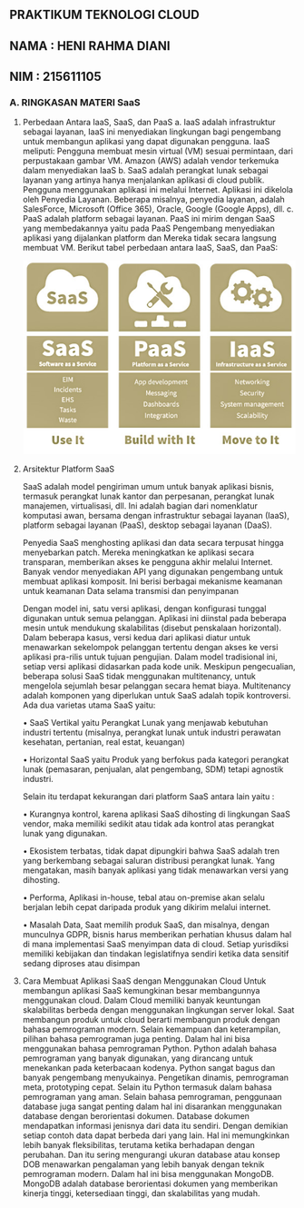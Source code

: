 ## PRAKTIKUM TEKNOLOGI CLOUD

## NAMA : HENI RAHMA DIANI

## NIM : 215611105

### A. RINGKASAN MATERI SaaS

1. Perbedaan Antara IaaS, SaaS, dan PaaS
   a. IaaS adalah infrastruktur sebagai layanan, IaaS ini menyediakan lingkungan bagi pengembang untuk membangun aplikasi yang dapat digunakan pengguna. IaaS meliputi: Pengguna membuat mesin virtual (VM) sesuai permintaan, dari perpustakaan gambar VM. Amazon (AWS) adalah vendor terkemuka dalam menyediakan IaaS
   b. SaaS adalah perangkat lunak sebagai layanan yang artinya hanya menjalankan aplikasi di cloud publik. Pengguna menggunakan aplikasi ini melalui Internet. Aplikasi ini dikelola oleh Penyedia Layanan. Beberapa misalnya, penyedia layanan, adalah SalesForce, Microsoft (Office 365), Oracle, Google (Google Apps), dll.
   c. PaaS adalah platform sebagai layanan. PaaS ini mirim dengan SaaS yang membedakannya yaitu pada PaaS Pengembang menyediakan aplikasi yang dijalankan platform dan Mereka tidak secara langsung membuat VM.
   Berikut tabel perbedaan antara IaaS, SaaS, dan PaaS:

   ![01](images/1.jpg)

2. Arsitektur Platform SaaS

   SaaS adalah model pengiriman umum untuk banyak aplikasi bisnis, termasuk perangkat lunak kantor dan perpesanan, perangkat lunak manajemen, virtualisasi, dll. Ini adalah bagian dari nomenklatur komputasi awan, bersama dengan infrastruktur sebagai layanan (IaaS), platform sebagai layanan (PaaS), desktop sebagai layanan (DaaS).

   Penyedia SaaS menghosting aplikasi dan data secara terpusat hingga menyebarkan patch. Mereka meningkatkan ke aplikasi secara transparan, memberikan akses ke pengguna akhir melalui Internet. Banyak vendor menyediakan API yang digunakan pengembang untuk membuat aplikasi komposit. Ini berisi berbagai mekanisme keamanan untuk keamanan Data selama transmisi dan penyimpanan

   Dengan model ini, satu versi aplikasi, dengan konfigurasi tunggal digunakan untuk semua pelanggan. Aplikasi ini diinstal pada beberapa mesin untuk mendukung skalabilitas (disebut penskalaan horizontal). Dalam beberapa kasus, versi kedua dari aplikasi diatur untuk menawarkan sekelompok pelanggan tertentu dengan akses ke versi aplikasi pra-rilis untuk tujuan pengujian. Dalam model tradisional ini, setiap versi aplikasi didasarkan pada kode unik. Meskipun pengecualian, beberapa solusi SaaS tidak menggunakan multitenancy, untuk mengelola sejumlah besar pelanggan secara hemat biaya. Multitenancy adalah komponen yang diperlukan untuk SaaS adalah topik kontroversi. Ada dua varietas utama SaaS yaitu:

   • SaaS Vertikal yaitu Perangkat Lunak yang menjawab kebutuhan industri tertentu (misalnya, perangkat lunak untuk industri perawatan kesehatan, pertanian, real estat, keuangan)

   • Horizontal SaaS yaitu Produk yang berfokus pada kategori perangkat lunak (pemasaran, penjualan, alat pengembang, SDM) tetapi agnostik industri.

   Selain itu terdapat kekurangan dari platform SaaS antara lain yaitu :

   • Kurangnya kontrol, karena aplikasi SaaS dihosting di lingkungan SaaS vendor, maka memiliki sedikit atau tidak ada kontrol atas perangkat lunak yang digunakan.

   • Ekosistem terbatas, tidak dapat dipungkiri bahwa SaaS adalah tren yang berkembang sebagai saluran distribusi perangkat lunak. Yang mengatakan, masih banyak aplikasi yang tidak menawarkan versi yang dihosting.

   • Performa, Aplikasi in-house, tebal atau on-premise akan selalu berjalan lebih cepat daripada produk yang dikirim melalui internet.

   • Masalah Data, Saat memilih produk SaaS, dan misalnya, dengan munculnya GDPR, bisnis harus memberikan perhatian khusus dalam hal di mana implementasi SaaS menyimpan data di cloud. Setiap yurisdiksi memiliki kebijakan dan tindakan legislatifnya sendiri ketika data sensitif sedang diproses atau disimpan

3. Cara Membuat Aplikasi SaaS dengan Menggunakan Cloud
   Untuk membangun aplikasi SaaS kemungkinan besar membangunnya menggunakan cloud. Dalam Cloud memiliki banyak keuntungan skalabilitas berbeda dengan menggunakan lingkungan server lokal. Saat membangun produk untuk cloud berarti membangun produk dengan bahasa pemrograman modern. Selain kemampuan dan keterampilan, pilihan bahasa pemrograman juga penting. Dalam hal ini bisa menggunakan bahasa pemrograman Python. Python adalah bahasa pemrograman yang banyak digunakan, yang dirancang untuk menekankan pada keterbacaan kodenya. Python sangat bagus dan banyak pengembang menyukainya. Pengetikan dinamis, pemrograman meta, prototyping cepat. Selain itu Python termasuk dalam bahasa pemrograman yang aman. Selain bahasa pemrograman, penggunaan database juga sangat penting dalam hal ini disarankan menggunakan database dengan berorientasi dokumen. Database dokumen mendapatkan informasi jenisnya dari data itu sendiri. Dengan demikian setiap contoh data dapat berbeda dari yang lain. Hal ini memungkinkan lebih banyak fleksibilitas, terutama ketika berhadapan dengan perubahan. Dan itu sering mengurangi ukuran database atau konsep DOB menawarkan pengalaman yang lebih banyak dengan teknik pemrograman modern. Dalam hal ini bisa menggunakan MongoDB. MongoDB adalah database berorientasi dokumen yang memberikan kinerja tinggi, ketersediaan tinggi, dan skalabilitas yang mudah.

